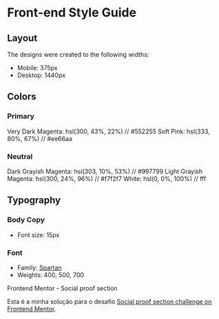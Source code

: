 # Front-end Style Guide

## Layout

The designs were created to the following widths:

- Mobile: 375px
- Desktop: 1440px

## Colors

### Primary

Very Dark Magenta: hsl(300, 43%, 22%) //  	#552255
Soft Pink: hsl(333, 80%, 67%) // #ee66aa
### Neutral

Dark Grayish Magenta: hsl(303, 10%, 53%) // #997799
Light Grayish Magenta: hsl(300, 24%, 96%) // #f7f2f7
White: hsl(0, 0%, 100%) // fff

## Typography

### Body Copy

- Font size: 15px

### Font

- Family: [Spartan](https://fonts.google.com/specimen/Spartan)
- Weights: 400, 500, 700

Frontend Mentor - Social proof section

Esta é a minha solução para o desafio [Social proof section challenge on Frontend Mentor](https://www.frontendmentor.io/challenges/social-proof-section-6e0qTv_bA).


